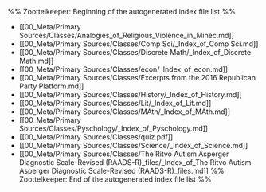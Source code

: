 %% Zoottelkeeper: Beginning of the autogenerated index file list  %%
-  [[00_Meta/Primary Sources/Classes/Analogies_of_Religious_Violence_in_Minec.md]]
-  [[00_Meta/Primary Sources/Classes/Comp Sci/_Index_of_Comp Sci.md]]
-  [[00_Meta/Primary Sources/Classes/Discrete Math/_Index_of_Discrete Math.md]]
-  [[00_Meta/Primary Sources/Classes/econ/_Index_of_econ.md]]
-  [[00_Meta/Primary Sources/Classes/Excerpts from the 2016 Republican Party Platform.md]]
-  [[00_Meta/Primary Sources/Classes/History/_Index_of_History.md]]
-  [[00_Meta/Primary Sources/Classes/Lit/_Index_of_Lit.md]]
-  [[00_Meta/Primary Sources/Classes/MAth/_Index_of_MAth.md]]
-  [[00_Meta/Primary Sources/Classes/Pyschology/_Index_of_Pyschology.md]]
-  [[00_Meta/Primary Sources/Classes/quiz.pdf]]
-  [[00_Meta/Primary Sources/Classes/Science/_Index_of_Science.md]]
-  [[00_Meta/Primary Sources/Classes/The Ritvo Autism Asperger Diagnostic Scale-Revised (RAADS-R)_files/_Index_of_The Ritvo Autism Asperger Diagnostic Scale-Revised (RAADS-R)_files.md]]
%% Zoottelkeeper: End of the autogenerated index file list  %%
